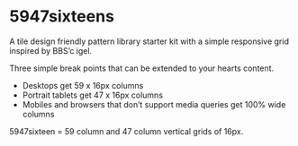 # 5947sixteens

A tile design friendly pattern library starter kit with a simple responsive grid inspired by BBS’c igel. 

Three simple break points that can be extended to your hearts content.

- Desktops get 59 x 16px columns
- Portrait tablets get 47 x 16px columns
- Mobiles and browsers that don’t support media queries get 100% wide columns

5947sixteen = 59 column and 47 column vertical grids of 16px.
